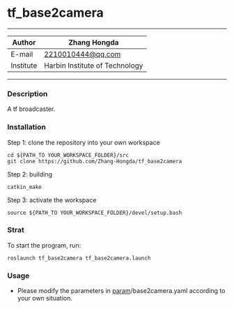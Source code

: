 tf_base2camera
================================
****
|Author|Zhang Hongda|
|------|-----------------|
|E-mail|2210010444@qq.com|
|Institute|Harbin Institute of Technology|
****

### Description
A tf broadcaster.
### Installation
Step 1: clone the repository into your own workspace
```
cd ${PATH_TO YOUR_WORKSPACE_FOLDER}/src
git clone https://github.com/Zhang-Hongda/tf_base2camera
```
Step 2: building
```
catkin_make
```
Step 3: activate the workspace
```
source ${PATH_TO YOUR_WORKSPACE_FOLDER}/devel/setup.bash
```
### Strat 
To start the program, run:
```
roslaunch tf_base2camera tf_base2camera.launch 
```
### Usage
* Please modify the parameters in [param](./param)/base2camera.yaml according to your own situation.

